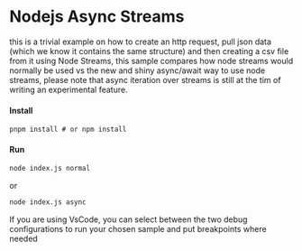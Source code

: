# Nodejs Async Streams
this is a trivial example on how to create an http request, pull json data (which we know it contains the same structure)
and then creating a csv file from it using Node Streams, this sample compares how node streams would normally be used vs the
new and shiny async/await way to use node streams, please note that async iteration over streams is still at the tim of writing
an experimental feature.

#### Install
```
pnpm install # or npm install
```

#### Run
```bash
node index.js normal
```
or
```bash
node index.js async
```

If you are using VsCode, you can select between the two debug configurations to run your chosen sample
and put breakpoints where needed

